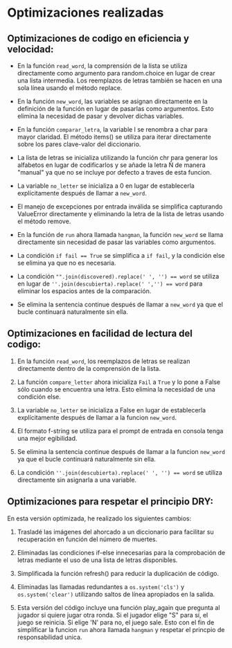 # Optimizaciones realizadas

## Optimizaciones de codigo en eficiencia y velocidad:

- En la función `read_word`, la comprensión de la lista se utiliza directamente como argumento para random.choice en lugar de crear una lista intermedia. Los reemplazos de letras también se hacen en una sola línea usando el método replace.

- En la función `new_word`, las variables se asignan directamente en la definición de la función en lugar de pasarlas como argumentos. Esto elimina la necesidad de pasar y devolver dichas variables.

- En la función `comparar_letra`, la variable l se renombra a char para mayor claridad. El método items() se utiliza para iterar directamente sobre los pares clave-valor del diccionario.

- La lista de letras se inicializa utilizando la función chr para generar los alfabetos en lugar de codificarlos y se añade la letra Ñ de manera "manual" ya que no se incluye por defecto a traves de esta funcion.

- La variable `no_letter` se inicializa a 0 en lugar de establecerla explícitamente después de llamar a `new_word`.

- El manejo de excepciones por entrada inválida se simplifica capturando ValueError directamente y eliminando la letra de la lista de letras usando el método remove.

- En la función de `run` ahora llamada `hangman`, la función `new_word` se llama directamente sin necesidad de pasar las variables como argumentos.

- La condición `if fail == True` se simplifica a `if fail`, y la condición else se elimina ya que no es necesaria.

- La condición `"".join(discovered).replace(' ', '') == word` se utiliza en lugar de `''.join(descubierta).replace(' ','') == word` para eliminar los espacios antes de la comparación.

- Se elimina la sentencia continue después de llamar a `new_word` ya que el bucle continuará naturalmente sin ella.

## Optimizaciones en facilidad de lectura del codigo:

1. En la función `read_word`, los reemplazos de letras se realizan directamente dentro de la comprensión de la lista.

2. La función `compare_letter` ahora inicializa `Fail` a `True` y lo pone a False sólo cuando se encuentra una letra. Esto elimina la necesidad de una condición else.
3. La variable `no_letter` se inicializa a False en lugar de establecerla explícitamente después de llamar a la funcion `new_word`.
4. El formato f-string se utiliza para el prompt de entrada en consola tenga una mejor egibilidad.
5. Se elimina la sentencia continue después de llamar a la funcion `new_word` ya que el bucle continuará naturalmente sin ella.
6. La condición `''.join(descubierta).replace(' ', '') == word` se utiliza directamente sin asignarla a una variable.

## Optimizaciones para respetar el principio DRY:

En esta versión optimizada, he realizado los siguientes cambios:

1. Trasladé las imágenes del ahorcado a un diccionario para facilitar su recuperación en función del número de muertes.

2. Eliminadas las condiciones if-else innecesarias para la comprobación de letras mediante el uso de una lista de letras disponibles.
3. Simplificada la función refresh() para reducir la duplicación de código.
4. Eliminadas las llamadas redundantes a `os.system('cls')` y `os.system('clear')` utilizando saltos de línea apropiados en la salida.
5. Esta versión del código incluye una función play_again que pregunta al jugador si quiere jugar otra ronda. Si el jugador elige "S" para sí, el juego se reinicia. Si elige 'N' para no, el juego sale. Esto con el fin de simplificar la funcion `run` ahora llamada `hangman` y respetar el princpio de responsabilidad unica.
